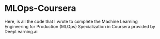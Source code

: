 # MLOps-Coursera
Here, is all the code that I wrote to complete the Machine Learning Engineering for Production (MLOps) Specialization in Coursera provided by DeepLearning.ai
